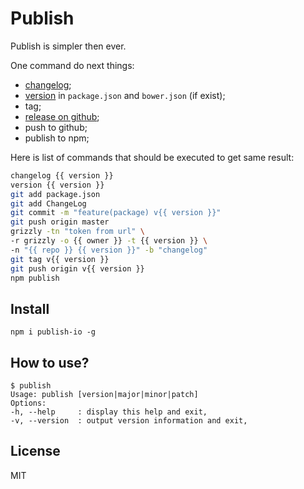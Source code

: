 # Publish

Publish is simpler then ever.

One command do next things:
-  [changelog](http://github.com/coderaiser/changelog-io "ChangeLog");
-  [version](http://github.com/coderaiser/version-io "Version") in `package.json` and `bower.json` (if exist);
- tag;
-  [release on github](https://github.com/coderaiser/node-grizzly "Grizzly");
- push to github;
- publish to npm;

Here is list of commands that should be executed to get same result:
```sh
changelog {{ version }}
version {{ version }}
git add package.json
git add ChangeLog
git commit -m "feature(package) v{{ version }}"
git push origin master
grizzly -tn "token from url" \
-r grizzly -o {{ owner }} -t {{ version }} \
-n "{{ repo }} {{ version }}" -b "changelog"
git tag v{{ version }}
git push origin v{{ version }}
npm publish
```

## Install

`npm i publish-io -g`

## How to use?

```
$ publish
Usage: publish [version|major|minor|patch]
Options:
-h, --help     : display this help and exit,
-v, --version  : output version information and exit,
```

## License

MIT
